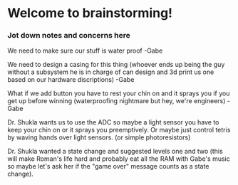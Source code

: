 # Welcome to brainstorming!
### Jot down notes and concerns here

We need to make sure our stuff is water proof
-Gabe

We need to design a casing for this thing (whoever ends up being the guy without a subsystem he is in charge of can design and 3d print us one based on our hardware discriptions)
-Gabe

What if we add button you have to rest your chin on and it sprays you if you get up before winning (waterproofing nightmare but hey, we're engineers)
-Gabe

Dr. Shukla wants us to use the ADC so maybe a light sensor you have to keep your chin on or it sprays you preemptively. Or maybe just control tetris by waving hands over light sensors. (or simple photoresistors)

Dr. Shukla wanted a state change and suggested levels one and two (this will make Roman's life hard and probably eat all the RAM with Gabe's music so maybe let's ask her if the "game over" message counts as a state change).